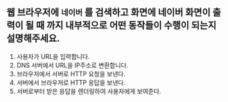 ## 웹 브라우저에 `네이버` 를 검색하고 화면에 네이버 화면이 출력이 될 때 까지 내부적으로 어떤 동작들이 수행이 되는지 설명해주세요.

1. 사용자가 URL을 입력합니다.
2. DNS 서버에서 URL을 IP주소로 변환합니다.
3. 브라우저에서 서버로 HTTP 요청을 보낸다.
4. 서버에서 브라우저로 HTTP 응답을 보낸다.
5. 서버로부터 받은 응답을 렌더링하여 사용자에게 보여준다.
